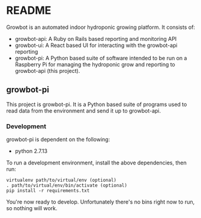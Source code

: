 # README

Growbot is an automated indoor hydroponic growing platform. It consists of:
- growbot-api: A Ruby on Rails based reporting and monitoring API
- growbot-ui: A React based UI for interacting with the growbot-api reporting
- growbot-pi: A Python based suite of software intended to be run on a Raspberry Pi for managing the hydroponic grow and reporting to growbot-api (this project).

## growbot-pi

This project is growbot-pi. It is a Python based suite of programs used to read data from the environment and send it up to growbot-api. 

### Development

growbot-pi is dependent on the following:
- python 2.7.13

To run a development environment, install the above dependencies, then run:

```
virtualenv path/to/virtual/env (optional)
. path/to/virtual/env/bin/activate (optional)
pip install -r requirements.txt
```

You're now ready to develop. Unfortunately there's no bins right now to run, so nothing will work.
